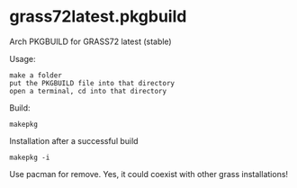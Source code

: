 # grass72latest.pkgbuild
Arch PKGBUILD for GRASS72 latest (stable)

Usage:

    make a folder
    put the PKGBUILD file into that directory
    open a terminal, cd into that directory

Build:

    makepkg

Installation after a successful build

    makepkg -i

Use pacman for remove. Yes, it could coexist with other grass installations! 
